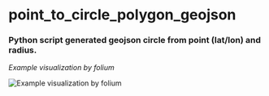 # point_to_circle_polygon_geojson

### Python script generated geojson circle from point (lat/lon) and radius.

_Example visualization by folium_

![Example visualization by folium](https://github.com/badboyka/point_to_circle_polygon_geojson/blob/main/example_folium.png)

